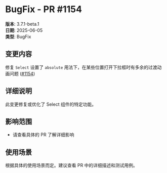# BugFix - PR #1154

**版本**: 3.7.1-beta.1  
**日期**: 2025-06-05  
**类型**: BugFix  

## 变更内容

修复 `Select` 设置了 `absolute` 用法下，在某些位置打开下拉框时有多余的过渡动画问题 ([#1154](https://github.com/sheinsight/shineout-next/pull/1154))

## 详细说明

此变更修复或优化了 Select 组件的特定功能。

## 影响范围

- 请查看具体的 PR 了解详细影响

## 使用场景

根据具体的使用场景而定。建议查看 PR 中的详细描述和测试用例。
